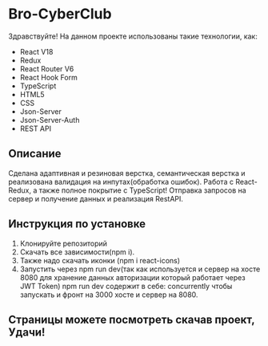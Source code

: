 # Bro-CyberClub 

Здравствуйте!  На данном проекте использованы такие технологии, как:
- React V18
- Redux
- React Router V6
- React Hook Form
- TypeScript
- HTML5
- CSS
- Json-Server
- Json-Server-Auth
- REST API

## Описание
Сделана адаптивная и резиновая верстка, семантическая верстка и реализована валидация на инпутах(обработка ошибок). Работа с React-Redux, а также полное покрытие с TypeScript! Отправка запросов на сервер и получение данных и реализация RestAPI.

## Инструкция по установке

1. Клонируйте репозиторий
2. Скачать все зависимости(npm i).
3. Также надо скачать иконки (npm i react-icons)
4. Запустить через npm run dev(так как используется и сервер на хосте 8080 для хранение данных авторизации который работает через JWT Token)
   npm run dev содержит в себе: concurrently чтобы запускать и фронт на 3000 хосте и сервер на 8080.


## Cтраницы можете посмотреть скачав проект, Удачи!




